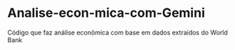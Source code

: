 # Analise-econ-mica-com-Gemini
Código que faz análise econômica com base em dados extraídos do World Bank 
